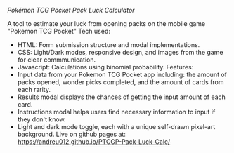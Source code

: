 *Pokémon TCG Pocket Pack Luck Calculator*

A tool to estimate your luck from opening packs on the mobile game "Pokemon TCG Pocket"
Tech used:
- HTML: Form submission structure and modal implementations.
- CSS: Light/Dark modes, responsive design, and images from the game for clear commmunication.
- Javascript: Calculations using binomial probability.
Features:
- Input data from your Pokemon TCG Pocket app including: the amount of packs opened, wonder picks completed, and the amount of cards from each rarity.
- Results modal displays the chances of getting the input amount of each card.
- Instructions modal helps users find necessary information to input if they don't know.
- Light and dark mode toggle, each with a unique self-drawn pixel-art background.
Live on github pages at: https://andreu012.github.io/PTCGP-Pack-Luck-Calc/
